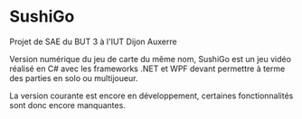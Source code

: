 # SushiGo
Projet de SAE du BUT 3 à l'IUT Dijon Auxerre

Version numérique du jeu de carte du même nom, SushiGo est un jeu vidéo réalisé en C# avec les frameworks .NET et WPF devant permettre à terme des parties en solo ou multijoueur.

La version courante est encore en développement, certaines fonctionnalités sont donc encore manquantes.
